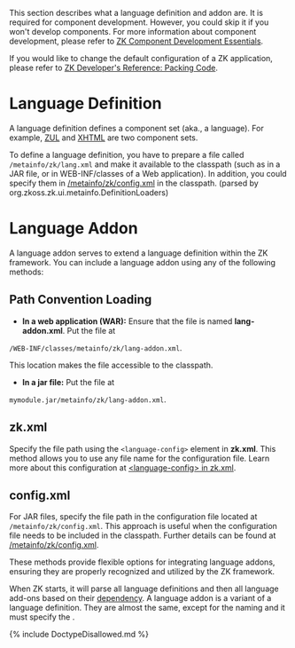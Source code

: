 

This section describes what a language definition and addon are. It is
required for component development. However, you could skip it if you
won't develop components. For more information about component
development, please refer to [ZK Component Development
Essentials](ZK_Component_Development_Essentials).

If you would like to change the default configuration of a ZK
application, please refer to [ZK Developer's Reference: Packing
Code]({{site.baseurl}}/zk_dev_ref/customization/packing_code).

# Language Definition

A language definition defines a component set (aka., a language). For
example, [ZUL](ZUML_Reference/ZUML/Languages/ZUL) and
[XHTML](ZUML_Reference/ZUML/Languages/XHTML) are two
component sets.

To define a language definition, you have to prepare a file called
`/metainfo/zk/lang.xml` and make it available to the classpath (such as
in a JAR file, or in WEB-INF/classes of a Web application). In addition,
you could specify them in
[/metainfo/zk/config.xml]({{site.baseurl}}/zk_config_ref/jar_file's_config.xml/the_language-config_element)
in the classpath. (parsed by org.zkoss.zk.ui.metainfo.DefinitionLoaders)

# Language Addon

A language addon serves to extend a language definition within the ZK
framework. You can include a language addon using any of the following
methods:

## Path Convention Loading

- **In a web application (WAR):** Ensure that the file is named
  **lang-addon.xml**. Put the file at

`/WEB-INF/classes/metainfo/zk/lang-addon.xml`.

This location makes the file accessible to the classpath.

- **In a jar file:** Put the file at

`mymodule.jar/metainfo/zk/lang-addon.xml`.

## zk.xml

Specify the file path using the `<language-config>` element in
**zk.xml**. This method allows you to use any file name for the
configuration file. Learn more about this configuration at
[\<language-config\> in
zk.xml]({{site.baseurl}}/zk_config_ref/the_language-config_element).

## config.xml

For JAR files, specify the file path in the configuration file located
at `/metainfo/zk/config.xml`. This approach is useful when the
configuration file needs to be included in the classpath. Further
details can be found at
[/metainfo/zk/config.xml]({{site.baseurl}}/zk_config_ref/jar_file's_config.xml/the_language-config_element).

These methods provide flexible options for integrating language addons,
ensuring they are properly recognized and utilized by the ZK framework.

When ZK starts, it will parse all language definitions and then all
language add-ons based on their
[dependency]({{site.baseurl}}/zk_client_side_ref/language_definition/depends).
A language addon is a variant of a language definition. They are almost
the same, except for the naming and it must specify the
[<addon-name>]({{site.baseurl}}/zk_client_side_ref/language_definition/addon-name).

{% include DoctypeDisallowed.md %}